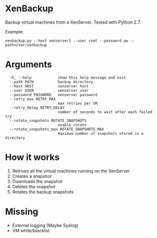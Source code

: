 XenBackup
=========
Backup virtual machines from a XenServer. Tested with Python 2.7.

Example:

    xenbackup.py --host xenserver1 --user root --password pw --path=/var/xenbackup

# Arguments
```
  -h, --help            show this help message and exit
  --path PATH           backup directory
  --host HOST           xenserver host
  --user USER           xenserver user
  --password PASSWORD   xenserver password
  --retry_max RETRY_MAX
                        max retries per VM
  --retry_delay RETRY_DELAY
                        number of seconds to wait after each failed try
  --rotate_snapshots ROTATE_SNAPSHOTS
                        enable rotate
  --rotate_snapshots_max ROTATE_SNAPSHOTS_MAX
                        maximum number of snapshots stored in a directory
```

# How it works

 1. Retrives all the virtual machines running on the XenServer
 2. Creates a snapshot
 3. Downloads the snapshot
 4. Deletes the snapshot
 5. Rotates the backup snapshots

# Missing

 * External logging (Maybe Syslog)
 * VM white/blacklist
